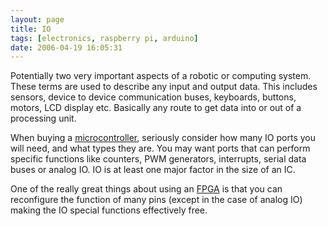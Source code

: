 ```yaml
---
layout: page
title: IO
tags: [electronics, raspberry pi, arduino]
date: 2006-04-19 16:05:31
---
```

Potentially two very important aspects of a robotic or computing system. These terms are used to describe any input and output data. This includes sensors, device to device communication buses, keyboards, buttons, motors, LCD display etc. Basically any route to get data into or out of a processing unit.

When buying a [microcontroller](/wiki/microcontroller.html "A programmable digital controller (or "), seriously consider how many IO ports you will need, and what types they are. You may want ports that can perform specific functions like counters, PWM generators, interrupts, serial data buses or analog IO. IO is at least one major factor in the size of an IC.

One of the really great things about using an [FPGA](/wiki/fpga.html "Field Programmable Gate Array") is that you can reconfigure the function of many pins (except in the case of analog IO) making the IO special functions effectively free.
